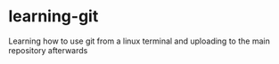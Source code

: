 # learning-git
Learning how to use git from a linux terminal and uploading to the main repository afterwards
